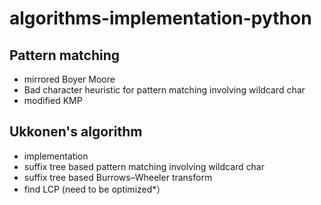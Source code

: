 # algorithms-implementation-python

## Pattern matching
- mirrored Boyer Moore
- Bad character heuristic for pattern matching involving wildcard char
- modified KMP

## Ukkonen's algorithm
- implementation 
- suffix tree based pattern matching involving wildcard char
- suffix tree based Burrows–Wheeler transform
- find LCP (need to be optimized*）
